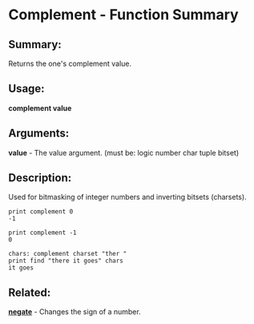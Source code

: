 # Complement - Function Summary

## Summary:

Returns the one's complement value.

## Usage:

**complement value**

## Arguments:

**value** - The value argument. (must be: logic number char tuple bitset)

## Description:

Used for bitmasking of integer numbers and inverting bitsets (charsets).

```
print complement 0
-1
```

```
print complement -1
0
```

```
chars: complement charset "ther "
print find "there it goes" chars
it goes
```

## Related:

[**negate**](http://www.rebol.com/docs/words/wnegate.html) - Changes the sign of a number.